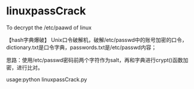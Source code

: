 # linuxpassCrack
To decrypt the /etc/paawd of linux

【hash字典爆破】
Unix口令破解机，破解/etc/passwd中的账号加密的口令，dictionary.txt是口令字典，passwords.txt是/etc/passwd内容；

思路：使用/etc/passwd密码前两个字符作为salt，再和字典进行crypt()函数加密，进行比对。

usage:python linuxpassCrack.py
